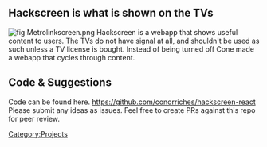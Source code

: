 Hackscreen is what is shown on the TVs
--------------------------------------

![](Metrolinkscreen.png "fig:Metrolinkscreen.png") Hackscreen is a
webapp that shows useful content to users. The TVs do not have signal at
all, and shouldn't be used as such unless a TV license is bought.
Instead of being turned off Cone made a webapp that cycles through
content.

Code & Suggestions
------------------

Code can be found here.
<https://github.com/conorriches/hackscreen-react> Please submit any
ideas as issues. Feel free to create PRs against this repo for peer
review.

[Category:Projects](Category:Projects "wikilink")